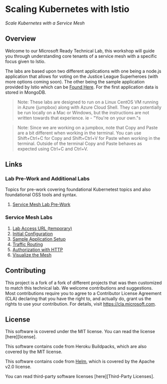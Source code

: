 # Scaling Kubernetes with Istio

_Scale Kubernetes with a Service Mesh​_

## Overview

Welcome to our Microsoft Ready Technical Lab, this workshop will guide you through understanding core tenants of a service mesh with a specific focus given to Istio.

The labs are based upon two different applications with one being a node.js application that allows for voting on the Justice League Superheroes (with more options coming soon). The other being the sample application provided by Istio which can be [Found Here](https://istio.io/docs/examples/bookinfo/). For the first application data is stored in MongoDB.

> Note: These labs are designed to run on a Linux CentOS VM running in Azure (jumpbox) along with Azure Cloud Shell. They can potentially be run locally on a Mac or Windows, but the instructions are not written towards that experience. ie - "You're on your own."s

> Note: Since we are working on a jumpbox, note that Copy and Paste are a bit different when working in the terminal. You can use Shift+Ctrl+C for Copy and Shift+Ctrl+V for Paste when working in the terminal. Outside of the terminal Copy and Paste behaves as expected using Ctrl+C and Ctrl+V. 

## Links

### Lab Pre-Work and Additional Labs
Topics for pre-work covering foundational Kubernetest topics and also foundational OSS tools and syntax.

  1. [Service Mesh Lab Pre-Work](prework/readme/welcome.md)
   

### Service Mesh Labs

  1. [Lab Access URL (temporary)](istio/01-lan-intro.md)
  2. [Initial Configuration](istio/02-InitialConfig.md)
  3. [Sample Application Setup](istio/03-bookinfo_app.md)
  4. [Traffic Routing]()
  5. [Authorization with HTTP](05-AuthzHTTP.md)
  6. [Visualize the Mesh](06-VisualizeMesh.md)


  
## Contributing

This project is a fork of a fork of different projects that was then customized to match this technical lab. We welcome contributions and suggestions. Most contributions require you to agree to a Contributor License Agreement (CLA) declaring that you have the right to, and actually do, grant us the rights to use your contribution. For details, visit https://cla.microsoft.com.

## License

This software is covered under the MIT license. You can read the license [here][license].

This software contains code from Heroku Buildpacks, which are also covered by the MIT license.

This software contains code from [Helm](http://helm.sh), which is covered by the Apache v2.0 license.

You can read third-party software licenses [here][Third-Party Licenses].

